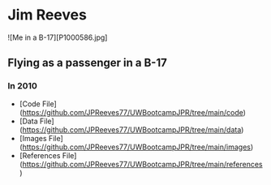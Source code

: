 # Jim Reeves

![Me in a B-17][P1000586.jpg]

## Flying as a passenger in a B-17

### In 2010


* [Code File] (https://github.com/JPReeves77/UWBootcampJPR/tree/main/code)
* [Data File] (https://github.com/JPReeves77/UWBootcampJPR/tree/main/data)
* [Images File] (https://github.com/JPReeves77/UWBootcampJPR/tree/main/images)
* [References File] (https://github.com/JPReeves77/UWBootcampJPR/tree/main/references)

